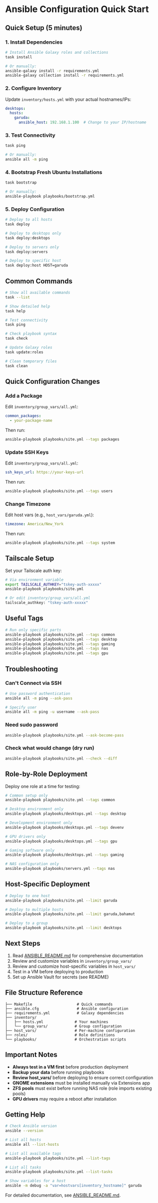# Ansible Configuration Quick Start

## Quick Setup (5 minutes)

### 1. Install Dependencies

```bash
# Install Ansible Galaxy roles and collections
task install

# Or manually:
ansible-galaxy install -r requirements.yml
ansible-galaxy collection install -r requirements.yml
```

### 2. Configure Inventory

Update `inventory/hosts.yml` with your actual hostnames/IPs:

```yaml
desktops:
  hosts:
    garuda:
      ansible_host: 192.168.1.100  # Change to your IP/hostname
```

### 3. Test Connectivity

```bash
task ping

# Or manually:
ansible all -m ping
```

### 4. Bootstrap Fresh Ubuntu Installations

```bash
task bootstrap

# Or manually:
ansible-playbook playbooks/bootstrap.yml
```

### 5. Deploy Configuration

```bash
# Deploy to all hosts
task deploy

# Deploy to desktops only
task deploy:desktops

# Deploy to servers only
task deploy:servers

# Deploy to specific host
task deploy:host HOST=garuda
```

## Common Commands

```bash
# Show all available commands
task --list

# Show detailed help
task help

# Test connectivity
task ping

# Check playbook syntax
task check

# Update Galaxy roles
task update:roles

# Clean temporary files
task clean
```

## Quick Configuration Changes

### Add a Package

Edit `inventory/group_vars/all.yml`:

```yaml
common_packages:
  - your-package-name
```

Then run:
```bash
ansible-playbook playbooks/site.yml --tags packages
```

### Update SSH Keys

Edit `inventory/group_vars/all.yml`:

```yaml
ssh_keys_url: https://your-keys-url
```

Then run:
```bash
ansible-playbook playbooks/site.yml --tags users
```

### Change Timezone

Edit host vars (e.g., `host_vars/garuda.yml`):

```yaml
timezone: America/New_York
```

Then run:
```bash
ansible-playbook playbooks/site.yml --tags system
```

## Tailscale Setup

Set your Tailscale auth key:

```bash
# Via environment variable
export TAILSCALE_AUTHKEY="tskey-auth-xxxxx"
ansible-playbook playbooks/site.yml

# Or edit inventory/group_vars/all.yml
tailscale_authkey: "tskey-auth-xxxxx"
```

## Useful Tags

```bash
# Run only specific parts
ansible-playbook playbooks/site.yml --tags common
ansible-playbook playbooks/site.yml --tags desktop
ansible-playbook playbooks/site.yml --tags gaming
ansible-playbook playbooks/site.yml --tags nas
ansible-playbook playbooks/site.yml --tags gpu
```

## Troubleshooting

### Can't Connect via SSH

```bash
# Use password authentication
ansible all -m ping --ask-pass

# Specify user
ansible all -m ping -u username --ask-pass
```

### Need sudo password

```bash
ansible-playbook playbooks/site.yml --ask-become-pass
```

### Check what would change (dry run)

```bash
ansible-playbook playbooks/site.yml --check --diff
```

## Role-by-Role Deployment

Deploy one role at a time for testing:

```bash
# Common setup only
ansible-playbook playbooks/site.yml --tags common

# Desktop environment only
ansible-playbook playbooks/desktops.yml --tags desktop

# Development environment only
ansible-playbook playbooks/desktops.yml --tags devenv

# GPU drivers only
ansible-playbook playbooks/desktops.yml --tags gpu

# Gaming software only
ansible-playbook playbooks/desktops.yml --tags gaming

# NAS configuration only
ansible-playbook playbooks/servers.yml --tags nas
```

## Host-Specific Deployment

```bash
# Deploy to one host
ansible-playbook playbooks/site.yml --limit garuda

# Deploy to multiple hosts
ansible-playbook playbooks/site.yml --limit garuda,bahamut

# Deploy to a group
ansible-playbook playbooks/site.yml --limit desktops
```

## Next Steps

1. Read [ANSIBLE_README.md](ANSIBLE_README.md) for comprehensive documentation
2. Review and customize variables in `inventory/group_vars/`
3. Review and customize host-specific variables in `host_vars/`
4. Test in a VM before deploying to production
5. Set up Ansible Vault for secrets (see README)

## File Structure Reference

```
├── Makefile                    # Quick commands
├── ansible.cfg                 # Ansible configuration
├── requirements.yml            # Galaxy dependencies
├── inventory/
│   ├── hosts.yml              # Your machines
│   └── group_vars/            # Group configuration
├── host_vars/                 # Per-machine configuration
├── roles/                     # Role definitions
└── playbooks/                 # Orchestration scripts
```

## Important Notes

- **Always test in a VM first** before production deployment
- **Backup your data** before running playbooks
- **Review host_vars/** before deploying to ensure correct configuration
- **GNOME extensions** must be installed manually via Extensions app
- **ZFS pools** must exist before running NAS role (role imports existing pools)
- **GPU drivers** may require a reboot after installation

## Getting Help

```bash
# Check Ansible version
ansible --version

# List all hosts
ansible all --list-hosts

# List all available tags
ansible-playbook playbooks/site.yml --list-tags

# List all tasks
ansible-playbook playbooks/site.yml --list-tasks

# Show variables for a host
ansible -m debug -a "var=hostvars[inventory_hostname]" garuda
```

For detailed documentation, see [ANSIBLE_README.md](ANSIBLE_README.md).
